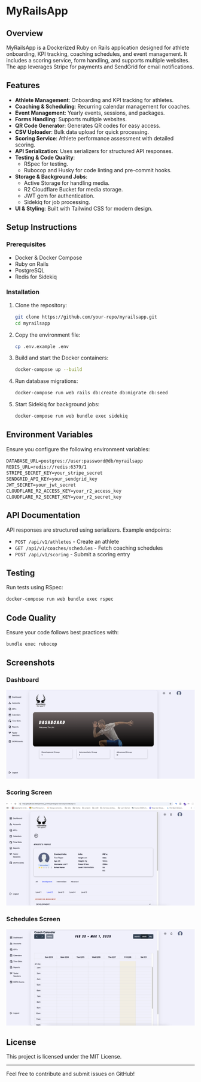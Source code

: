 # MyRailsApp

## Overview
MyRailsApp is a Dockerized Ruby on Rails application designed for athlete onboarding, KPI tracking, coaching schedules, and event management. It includes a scoring service, form handling, and supports multiple websites. The app leverages Stripe for payments and SendGrid for email notifications.

## Features
- **Athlete Management**: Onboarding and KPI tracking for athletes.
- **Coaching & Scheduling**: Recurring calendar management for coaches.
- **Event Management**: Yearly events, sessions, and packages.
- **Forms Handling**: Supports multiple websites.
- **QR Code Generator**: Generates QR codes for easy access.
- **CSV Uploader**: Bulk data upload for quick processing.
- **Scoring Service**: Athlete performance assessment with detailed scoring.
- **API Serialization**: Uses serializers for structured API responses.
- **Testing & Code Quality**:
  - RSpec for testing.
  - Rubocop and Husky for code linting and pre-commit hooks.
- **Storage & Background Jobs**:
  - Active Storage for handling media.
  - R2 Cloudflare Bucket for media storage.
  - JWT gem for authentication.
  - Sidekiq for job processing.
- **UI & Styling**: Built with Tailwind CSS for modern design.

## Setup Instructions
### Prerequisites
- Docker & Docker Compose
- Ruby on Rails
- PostgreSQL
- Redis for Sidekiq

### Installation
1. Clone the repository:
   ```sh
   git clone https://github.com/your-repo/myrailsapp.git
   cd myrailsapp
   ```
2. Copy the environment file:
   ```sh
   cp .env.example .env
   ```
3. Build and start the Docker containers:
   ```sh
   docker-compose up --build
   ```
4. Run database migrations:
   ```sh
   docker-compose run web rails db:create db:migrate db:seed
   ```
5. Start Sidekiq for background jobs:
   ```sh
   docker-compose run web bundle exec sidekiq
   ```

## Environment Variables
Ensure you configure the following environment variables:
```env
DATABASE_URL=postgres://user:password@db/myrailsapp
REDIS_URL=redis://redis:6379/1
STRIPE_SECRET_KEY=your_stripe_secret
SENDGRID_API_KEY=your_sendgrid_key
JWT_SECRET=your_jwt_secret
CLOUDFLARE_R2_ACCESS_KEY=your_r2_access_key
CLOUDFLARE_R2_SECRET_KEY=your_r2_secret_key
```

## API Documentation
API responses are structured using serializers. Example endpoints:
- `POST /api/v1/athletes` - Create an athlete
- `GET /api/v1/coaches/schedules` - Fetch coaching schedules
- `POST /api/v1/scoring` - Submit a scoring entry

## Testing
Run tests using RSpec:
```sh
docker-compose run web bundle exec rspec
```

## Code Quality
Ensure your code follows best practices with:
```sh
bundle exec rubocop
```

## Screenshots
### Dashboard
![Dashboard](./dashboard-image.png)

### Scoring Screen
![Scoring](./scoring-screen.png)

### Schedules Screen
![Schedules](./schedules-screen.png)

## License
This project is licensed under the MIT License.

---
Feel free to contribute and submit issues on GitHub!

